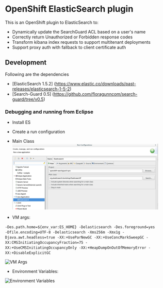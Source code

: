 # OpenShift ElasticSearch plugin
This is an OpenShift plugin to ElasticSearch to:

* Dynamically update the SearchGuard ACL based on a user's name
* Correctly return Unauthorized or Forbidden response codes
* Transform kibana index requests to support multitenant deployments
* Support proxy auth with fallback to client certificate auth

## Development
Following are the dependencies

* [ElasticSearch 1.5.2] (https://www.elastic.co/downloads/past-releases/elasticsearch-1-5-2)
* [Search-Guard 0.5] (https://github.com/floragunncom/search-guard/tree/v0.5)

### Debugging and running from Eclipse

* Install ES

* Create a run configuration
 * Main Class
 ![Main class](images/eclipse_run_main.png)
 
 * VM args:
 
 ````-Des.path.home=${env_var:ES_HOME} -Delasticsearch -Des.foreground=yes -Dfile.encoding=UTF-8 -Delasticsearch -Xms256m -Xmx1g -Djava.awt.headless=true -XX:+UseParNewGC -XX:+UseConcMarkSweepGC -XX:CMSInitiatingOccupancyFraction=75 -XX:+UseCMSInitiatingOccupancyOnly -XX:+HeapDumpOnOutOfMemoryError -XX:+DisableExplicitGC````

![VM Args](images/eclipse_run_args.png) 

 * Environment Variables:
 
![Environment Variables](images/eclipse_run_env.png)   
